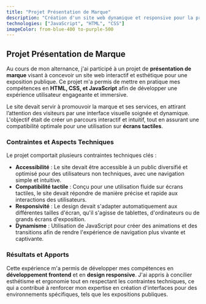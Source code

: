 ```yaml
---
title: "Projet Présentation de Marque"
description: "Création d'un site web dynamique et responsive pour la présentation d'une marque lors d'une exposition publique."
technologies: ["JavaScript", "HTML", "CSS"]
imageColor: from-blue-400 to-purple-500
---
```


## Projet Présentation de Marque

Au cours de mon alternance, j'ai participé à un projet de **présentation de marque** visant à concevoir un site web interactif et esthétique pour une exposition publique. Ce projet m'a permis de mettre en pratique mes compétences en **HTML, CSS, et JavaScript** afin de développer une expérience utilisateur engageante et immersive.

Le site devait servir à promouvoir la marque et ses services, en attirant l’attention des visiteurs par une interface visuelle soignée et dynamique. L'objectif était de créer un parcours interactif et intuitif, tout en assurant une compatibilité optimale pour une utilisation sur **écrans tactiles**.

### Contraintes et Aspects Techniques

Le projet comportait plusieurs contraintes techniques clés :

- **Accessibilité** : Le site devait être accessible à un public diversifié et optimisé pour des utilisateurs non techniques, avec une navigation simple et intuitive.
- **Compatibilité tactile** : Conçu pour une utilisation fluide sur écrans tactiles, le site devait répondre de manière précise et rapide aux interactions des utilisateurs.
- **Responsivité** : Le design devait s'adapter automatiquement aux différentes tailles d'écran, qu'il s'agisse de tablettes, d'ordinateurs ou de grands écrans d'exposition.
- **Dynamisme** : Utilisation de JavaScript pour créer des animations et des transitions afin de rendre l'expérience de navigation plus vivante et captivante.

### Résultats et Apports

Cette expérience m'a permis de développer mes compétences en **développement frontend** et en **design responsive**. J'ai appris à concilier esthétisme et ergonomie tout en respectant les contraintes techniques, ce qui a contribué à renforcer mon expertise en création d'interfaces pour des environnements spécifiques, tels que les expositions publiques.
